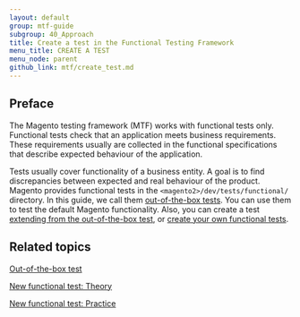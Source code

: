 ```yaml
---
layout: default
group: mtf-guide
subgroup: 40_Approach
title: Create a test in the Functional Testing Framework
menu_title: CREATE A TEST
menu_node: parent
github_link: mtf/create_test.md
---
```


## Preface

The Magento testing framework (MTF) works with functional tests only. Functional tests check that an application meets business requirements. These requirements usually are collected in the functional specifications that describe expected behaviour of the application.

Tests usually cover functionality of a business entity. A goal is to find discrepancies between expected and real behaviour of the product.
Magento provides functional tests in the `<magento2>/dev/tests/functional/` directory. In this guide, we call them [out-of-the-box tests][]. You can use them to test the default Magento functionality. Also, you can create a test [extending from the out-of-the-box test][], or [create your own functional tests][].

## Related topics

[Out-of-the-box test][]

[New functional test: Theory][]

[New functional test: Practice][]

<!-- LINK DEFINITIONS -->

[out-of-the-box tests]: {{site.gdeurl}}mtf/create_test/out-of-the-box.html
[Out-of-the-box test]: {{site.gdeurl}}mtf/create_test/out-of-the-box.html
[extending from the out-of-the-box test]: {{site.gdeurl}}mtf/create_test/new_test.html#extending-oob-test
[create your own functional tests]: {{site.gdeurl}}mtf/create_test/new_test.html#create-test
[New functional test: Theory]: {{site.gdeurl}}mtf/create_test/new_test.html
[New functional test: Practice]: {{site.gdeurl}}mtf/create_test/create_new_test.html